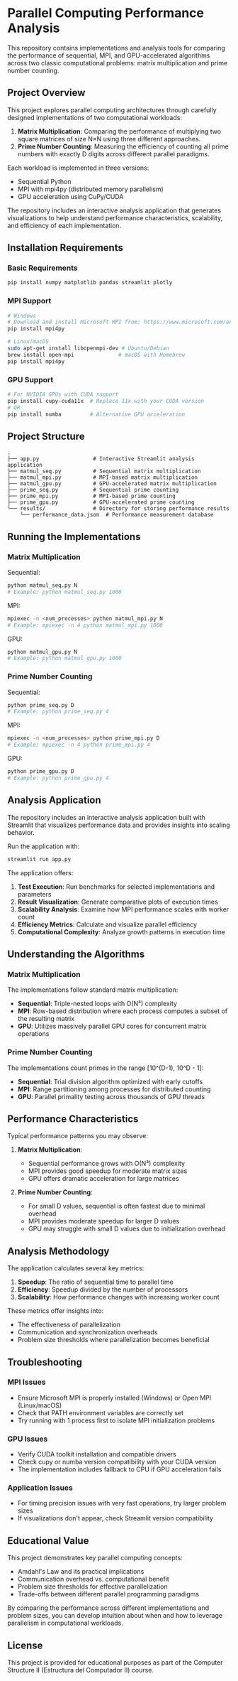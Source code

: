 # Parallel Computing Performance Analysis

This repository contains implementations and analysis tools for comparing the performance of sequential, MPI, and GPU-accelerated algorithms across two classic computational problems: matrix multiplication and prime number counting.

## Project Overview

This project explores parallel computing architectures through carefully designed implementations of two computational workloads:

1. **Matrix Multiplication**: Comparing the performance of multiplying two square matrices of size N×N using three different approaches.
2. **Prime Number Counting**: Measuring the efficiency of counting all prime numbers with exactly D digits across different parallel paradigms.

Each workload is implemented in three versions:
- Sequential Python
- MPI with mpi4py (distributed memory parallelism)
- GPU acceleration using CuPy/CUDA

The repository includes an interactive analysis application that generates visualizations to help understand performance characteristics, scalability, and efficiency of each implementation.

## Installation Requirements

### Basic Requirements
```bash
pip install numpy matplotlib pandas streamlit plotly
```

### MPI Support
```bash
# Windows
# Download and install Microsoft MPI from: https://www.microsoft.com/en-us/download/details.aspx?id=57467
pip install mpi4py

# Linux/macOS
sudo apt-get install libopenmpi-dev # Ubuntu/Debian
brew install open-mpi              # macOS with Homebrew
pip install mpi4py
```

### GPU Support
```bash
# For NVIDIA GPUs with CUDA support
pip install cupy-cuda11x  # Replace 11x with your CUDA version
# OR
pip install numba         # Alternative GPU acceleration
```

## Project Structure

```
.
├── app.py                 # Interactive Streamlit analysis application
├── matmul_seq.py          # Sequential matrix multiplication
├── matmul_mpi.py          # MPI-based matrix multiplication
├── matmul_gpu.py          # GPU-accelerated matrix multiplication
├── prime_seq.py           # Sequential prime counting
├── prime_mpi.py           # MPI-based prime counting
├── prime_gpu.py           # GPU-accelerated prime counting
└── results/               # Directory for storing performance results
    └── performance_data.json  # Performance measurement database
```

## Running the Implementations

### Matrix Multiplication

Sequential:
```bash
python matmul_seq.py N
# Example: python matmul_seq.py 1000
```

MPI:
```bash
mpiexec -n <num_processes> python matmul_mpi.py N
# Example: mpiexec -n 4 python matmul_mpi.py 1000
```

GPU:
```bash
python matmul_gpu.py N
# Example: python matmul_gpu.py 1000
```

### Prime Number Counting

Sequential:
```bash
python prime_seq.py D
# Example: python prime_seq.py 4
```

MPI:
```bash
mpiexec -n <num_processes> python prime_mpi.py D
# Example: mpiexec -n 4 python prime_mpi.py 4
```

GPU:
```bash
python prime_gpu.py D
# Example: python prime_gpu.py 4
```

## Analysis Application

The repository includes an interactive analysis application built with Streamlit that visualizes performance data and provides insights into scaling behavior.

Run the application with:
```bash
streamlit run app.py
```

The application offers:

1. **Test Execution**: Run benchmarks for selected implementations and parameters
2. **Result Visualization**: Generate comparative plots of execution times
3. **Scalability Analysis**: Examine how MPI performance scales with worker count
4. **Efficiency Metrics**: Calculate and visualize parallel efficiency
5. **Computational Complexity**: Analyze growth patterns in execution time

## Understanding the Algorithms

### Matrix Multiplication

The implementations follow standard matrix multiplication:
- **Sequential**: Triple-nested loops with O(N³) complexity
- **MPI**: Row-based distribution where each process computes a subset of the resulting matrix
- **GPU**: Utilizes massively parallel GPU cores for concurrent matrix operations

### Prime Number Counting

The implementations count primes in the range [10^(D-1), 10^D - 1]:
- **Sequential**: Trial division algorithm optimized with early cutoffs
- **MPI**: Range partitioning among processes for distributed counting
- **GPU**: Parallel primality testing across thousands of GPU threads

## Performance Characteristics

Typical performance patterns you may observe:

1. **Matrix Multiplication**:
   - Sequential performance grows with O(N³) complexity
   - MPI provides good speedup for moderate matrix sizes
   - GPU offers dramatic acceleration for large matrices

2. **Prime Number Counting**:
   - For small D values, sequential is often fastest due to minimal overhead
   - MPI provides moderate speedup for larger D values
   - GPU may struggle with small D values due to initialization overhead

## Analysis Methodology

The application calculates several key metrics:

1. **Speedup**: The ratio of sequential time to parallel time
2. **Efficiency**: Speedup divided by the number of processors
3. **Scalability**: How performance changes with increasing worker count

These metrics offer insights into:
- The effectiveness of parallelization
- Communication and synchronization overheads
- Problem size thresholds where parallelization becomes beneficial

## Troubleshooting

### MPI Issues
- Ensure Microsoft MPI is properly installed (Windows) or Open MPI (Linux/macOS)
- Check that PATH environment variables are correctly set
- Try running with 1 process first to isolate MPI initialization problems

### GPU Issues
- Verify CUDA toolkit installation and compatible drivers
- Check cupy or numba version compatibility with your CUDA version
- The implementation includes fallback to CPU if GPU acceleration fails

### Application Issues
- For timing precision issues with very fast operations, try larger problem sizes
- If visualizations don't appear, check Streamlit version compatibility

## Educational Value

This project demonstrates key parallel computing concepts:
- Amdahl's Law and its practical implications
- Communication overhead vs. computational benefit
- Problem size thresholds for effective parallelization
- Trade-offs between different parallel programming paradigms

By comparing the performance across different implementations and problem sizes, you can develop intuition about when and how to leverage parallelism in computational workloads.

## License

This project is provided for educational purposes as part of the Computer Structure II (Estructura del Computador II) course.
